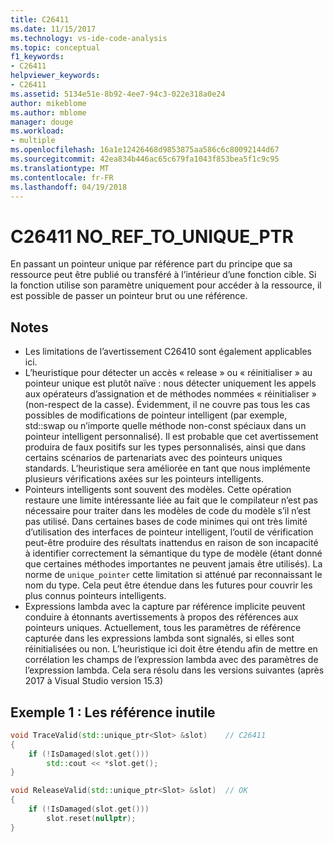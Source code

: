 ```yaml
---
title: C26411
ms.date: 11/15/2017
ms.technology: vs-ide-code-analysis
ms.topic: conceptual
f1_keywords:
- C26411
helpviewer_keywords:
- C26411
ms.assetid: 5134e51e-8b92-4ee7-94c3-022e318a0e24
author: mikeblome
ms.author: mblome
manager: douge
ms.workload:
- multiple
ms.openlocfilehash: 16a1e12426468d9853875aa586c6c80092144d67
ms.sourcegitcommit: 42ea834b446ac65c679fa1043f853bea5f1c9c95
ms.translationtype: MT
ms.contentlocale: fr-FR
ms.lasthandoff: 04/19/2018
---
```

# <a name="c26411--noreftouniqueptr"></a>C26411 NO_REF_TO_UNIQUE_PTR
En passant un pointeur unique par référence part du principe que sa ressource peut être publié ou transféré à l’intérieur d’une fonction cible. Si la fonction utilise son paramètre uniquement pour accéder à la ressource, il est possible de passer un pointeur brut ou une référence.

## <a name="remarks"></a>Notes
- Les limitations de l’avertissement C26410 sont également applicables ici.
- L’heuristique pour détecter un accès « release » ou « réinitialiser » au pointeur unique est plutôt naïve : nous détecter uniquement les appels aux opérateurs d’assignation et de méthodes nommées « réinitialiser » (non-respect de la casse). Évidemment, il ne couvre pas tous les cas possibles de modifications de pointeur intelligent (par exemple, std::swap ou n’importe quelle méthode non-const spéciaux dans un pointeur intelligent personnalisé). Il est probable que cet avertissement produira de faux positifs sur les types personnalisés, ainsi que dans certains scénarios de partenariats avec des pointeurs uniques standards. L’heuristique sera améliorée en tant que nous implémente plusieurs vérifications axées sur les pointeurs intelligents.
- Pointeurs intelligents sont souvent des modèles. Cette opération restaure une limite intéressante liée au fait que le compilateur n’est pas nécessaire pour traiter dans les modèles de code du modèle s’il n’est pas utilisé. Dans certaines bases de code minimes qui ont très limité d’utilisation des interfaces de pointeur intelligent, l’outil de vérification peut-être produire des résultats inattendus en raison de son incapacité à identifier correctement la sémantique du type de modèle (étant donné que certaines méthodes importantes ne peuvent jamais être utilisés). La norme de `unique_pointer` cette limitation si atténué par reconnaissant le nom du type. Cela peut être étendue dans les futures pour couvrir les plus connus pointeurs intelligents.
- Expressions lambda avec la capture par référence implicite peuvent conduire à étonnants avertissements à propos des références aux pointeurs uniques. Actuellement, tous les paramètres de référence capturée dans les expressions lambda sont signalés, si elles sont réinitialisées ou non. L’heuristique ici doit être étendu afin de mettre en corrélation les champs de l’expression lambda avec des paramètres de l’expression lambda. Cela sera résolu dans les versions suivantes (après 2017 à Visual Studio version 15.3)

## <a name="example-1-unnecessary-reference"></a>Exemple 1 : Les référence inutile
```cpp
void TraceValid(std::unique_ptr<Slot> &slot)    // C26411
{
    if (!IsDamaged(slot.get()))
        std::cout << *slot.get();
}

void ReleaseValid(std::unique_ptr<Slot> &slot)  // OK
{
    if (!IsDamaged(slot.get()))
        slot.reset(nullptr);
}
```